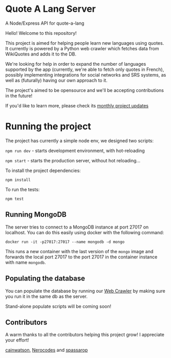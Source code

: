 # Quote A Lang Server
A Node/Express API for quote-a-lang

Hello! Welcome to this repository!

This project is aimed for helping people learn new languages using quotes. It currently is powered by a Python web crawler which fetches data from WikiQuotes and adds it to the DB. 

We're looking for help in order to expand the number of languages supported by the app (currently, we're able to fetch only quotes in French), possibly implementing integrations for social networks and SRS systems, as well as (futurally) having our own approach to it.

The project's aimed to be opensource and we'll be accepting contributions in the future!

If you'd like to learn more, please check its [monthly project updates](https://viniciusarre.wordpress.com/category/quote-a-lang/)

# Running the project

The project has currently a simple node env, we designed two scripts:

`npm run dev` - starts development environment, with hot-reloading

`npm start` - starts the production server, without hot reloading...

To install the project dependencies:

`npm install`

To run the tests:

`npm test`

## Running MongoDB

The server tries to connect to a MongoDB instance at port 27017 on localhost. You can do this easily using docker with the following command:

`docker run -it -p27017:27017 --name mongodb -d mongo`

This runs a new container with the last version of the `mongo` image and forwards the local port 27017 to the port 27017 in the container instance with name `mongodb`.

## Populating the database

You can populate the database by running our [Web Crawler](https://github.com/viniciusarre/quote-a-lang-crawler) by making sure you run it in the same db as the server. 

Stand-alone populate scripts will be coming soon!

## Contributors 

A warm thanks to all the contributors helping this project grow! I appreciate your effort! 

[cainwatson](https://github.com/cainwatson), [Nerocodes](https://github.com/Nerocodes) and [spassarop](https://github.com/spassarop)

